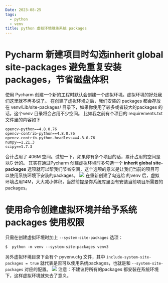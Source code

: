 ```yaml
---
Date: 2023-08-25
tags:
  - python
  - venv
title: python 虚拟环境继承系统 packages
---
```

# Pycharm 新建项目时勾选inherit global site-packages 避免重复安装 packages，节省磁盘体积

使用 Pycharm 创建一个新的工程时默认会创建一个虚拟环境。虚拟环境的好处我们这里就不再多说了。
在创建了虚拟环境之后，我们安装的 packages 都会存放在 venv/Lib/site-packages/ 目录下，如果你使用了较多或者较大的packages 的话，这个venv 目录将会占用不少空间。
比如我之前有个项目的 requirements.txt 文件里的内容如下
```
opencv-python==4.8.0.76
opencv-contrib-python==4.8.0.76
opencv-contrib-python-headless==4.8.0.76
numpy~=1.21.3
scipy==1.7.3
```
合计占用了 406M 空间。试想一下，如果你有多个项目的话，累计占用的空间是以G 计的。
其实在通过Pycharm 创建虚拟环境时多勾选一个 **inherit global site-packages** 选项就可以帮我们节省空间，这个选项的意义是让我们当前的项目可以使用系统环境下安装的packages。
![](https://codesimple-blog-images.oss-cn-hangzhou.aliyuncs.com/python/_image/pycharm_venv_config.jpg)
在重新创建了勾选给 的venv 后，虚拟环境占用14M，大大减小体积，当然前提是你系统库里面有安装当前项目所需要的packages。
# 使用命令创建虚拟环境并给予系统packages 使用权限

只需在创建虚拟环境时加上 `--system-site-packages` 选项：
```shell
$  python -m venv --system-site-packages venv3
```
另外虚拟环境目录下会有个 pyvenv.cfg 文件，其中 `include-system-site-packages = true` 就代表是否可以使用系统packages，也就是和 `--system-site-packages` 对应的配置。
![](https://codesimple-blog-images.oss-cn-hangzhou.aliyuncs.com/python/_image/pycharm_venv_pyvenv_cfg.jpg)
注意：不建议将所有的packages 都安装在系统环境下，这样虚拟环境就失去了意义。